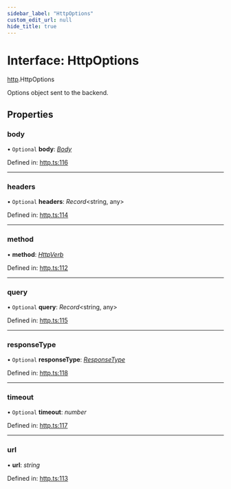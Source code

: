 ```yaml
---
sidebar_label: "HttpOptions"
custom_edit_url: null
hide_title: true
---
```


# Interface: HttpOptions

[http](../modules/http.md).HttpOptions

Options object sent to the backend.

## Properties

### body

• `Optional` **body**: [*Body*](../classes/http.body.md)

Defined in: [http.ts:116](https://github.com/tauri-apps/tauri/blob/3afef190/tooling/api/src/http.ts#L116)

___

### headers

• `Optional` **headers**: *Record*<string, any\>

Defined in: [http.ts:114](https://github.com/tauri-apps/tauri/blob/3afef190/tooling/api/src/http.ts#L114)

___

### method

• **method**: [*HttpVerb*](../modules/http.md#httpverb)

Defined in: [http.ts:112](https://github.com/tauri-apps/tauri/blob/3afef190/tooling/api/src/http.ts#L112)

___

### query

• `Optional` **query**: *Record*<string, any\>

Defined in: [http.ts:115](https://github.com/tauri-apps/tauri/blob/3afef190/tooling/api/src/http.ts#L115)

___

### responseType

• `Optional` **responseType**: [*ResponseType*](../enums/http.responsetype.md)

Defined in: [http.ts:118](https://github.com/tauri-apps/tauri/blob/3afef190/tooling/api/src/http.ts#L118)

___

### timeout

• `Optional` **timeout**: *number*

Defined in: [http.ts:117](https://github.com/tauri-apps/tauri/blob/3afef190/tooling/api/src/http.ts#L117)

___

### url

• **url**: *string*

Defined in: [http.ts:113](https://github.com/tauri-apps/tauri/blob/3afef190/tooling/api/src/http.ts#L113)
